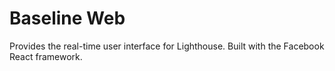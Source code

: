 Baseline Web
==============

Provides the real-time user interface for Lighthouse. Built with
the Facebook React framework.
